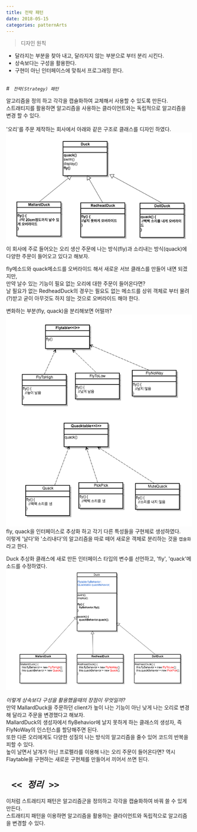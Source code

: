 ```yaml
---
title: 전략 패턴
date: 2018-05-15
categories: patternArts
---
```


> 디자인 원칙
 * 달라지는 부분을 찾아 내고, 달라지지 않는 부분으로 부터 분리 시킨다.
 * 상속보다는 구성을 활용한다.
 * 구현이 아닌 인터페이스에 맞춰서 프로그래밍 한다.

<br>
# <code class="highlighter-rouge"> <i>전략(Strategy) 패턴</i> </code>

 알고리즘을 정의 하고 각각을 캡슐화하여 교체해서 사용할 수 있도록 만든다.
 <br>스트래티지를 활용하면 알고리즘을 사용하는 클라이언트와는 독립적으로 알고리즘을 변경 할 수 있다.
 <br><br>'오리'를 주문 제작하는 회사에서 아래와 같은 구조로 클래스를 디자인 하였다.
 <img src="assets/images/pattern/strategy1.png">
 <br>이 회사에 주로 들어오는 오리 생산 주문에 나는 방식(fly)과 소리내는 방식(quack)에 다양한 주문이 들어오고 있다고 해보자.

 fly메소드와 quack메소드를 오버라이드 해서 새로운 서브 클래스를 만들어 내면 되겠지만,
 <br>만약 날수 있는 기능이 필요 없는 오리에 대한 주문이 들어온다면?
 <br>날 필요가 없는 RedheadDuck의 경우는 필요도 없는 메소드를 상위 객체로 부터 물려(?)받고 굳이
    아무것도 하지 않는 것으로 오버라이드 해야 한다.


변화하는 부분(fly, quack)을 분리해보면 어떨까?
<img src="assets/images/pattern/strategy2.png">
<br>fly, quack을 인터페이스로 추상화 하고 각기 다른 특성들을 구현체로 생성하였다.
<br>이렇게 '날다'와 '소리내다'의 알고리즘을 따로 떼어 새로운 객체로 분리하는 것을 <code>캡슐화</code>라고 한다.


Duck 추상화 클래스에 새로 만든 인터페이스 타입의 변수를 선언하고, 'fly', 'quack'메소드를 수정하였다.
<img src="assets/images/pattern/strategy3.png">

<i>이렇게 상속보다 구성을 활용했을때의 장점이 무엇일까?</i>
<br>만약 MallardDuck을 주문하던 client가 높이 나는 기능이 아닌 낮게 나는 오리로 변경해 달라고 주문을 변경했다고 해보자.
<br>MallardDuck의 생성자에서 flyBehavior에 날지 못하게 하는 클래스의 생성자,&nbsp;즉 FlyNoWay의 인스턴스를 할당해주면 된다.
<br>또한 다른 오리에게도 다양한 성질의 나는 방식의 알고리즘을 줄수 있어 코드의 반복을 피할 수 있다.
<br>높이 날면서 날개가 아닌 프로펠라를 이용해 나는 오리 주문이 들어온다면?&nbsp;역시 Flaytable을 구현하는 새로운 구현체를 만들어서 끼어서 쓰면 된다.

# <code> <i><< 정리 >></i> </code>
이처럼 스트래티지 패턴은 알고리즘군을 정의하고 각각을 캡슐화하여 바꿔 쓸 수 있게 만든다.
<br>스트래티지 패턴을 이용하면 알고리즘을 활용하는 클라이언트와 독립적으로 알고리즘을 변경할 수 있다.


<!-- # <code class="highlighter-rouge"> <i>의존성 뒤집기(Dependency Inversion)</i> </code>
> 추상화된 것에 의존하도록 만들어라. 구상 클래스에 의존하도록 만들지 않도록 한다.

의존성이란 client 객체가 필요로하는(사용해야 하는) 객체의 특정 구현에 영향을 받는 정도를 말한다.
<br>사용하는 객체가 쓰이는 객체의 변화에 영향을 많이 받을 수록 의존도가 높다고 한다. -->
